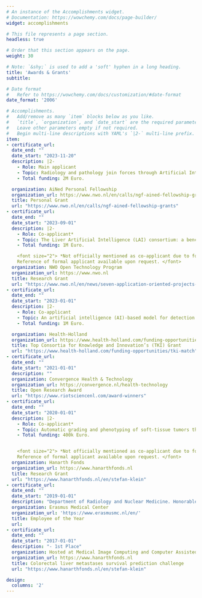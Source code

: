 ```yaml
---
# An instance of the Accomplishments widget.
# Documentation: https://wowchemy.com/docs/page-builder/
widget: accomplishments

# This file represents a page section.
headless: true

# Order that this section appears on the page.
weight: 30

# Note: `&shy;` is used to add a 'soft' hyphen in a long heading.
title: 'Awards & Grants'
subtitle:

# Date format
#   Refer to https://wowchemy.com/docs/customization/#date-format
date_format: '2006'

# Accomplishments.
#   Add/remove as many `item` blocks below as you like.
#   `title`, `organization`, and `date_start` are the required parameters.
#   Leave other parameters empty if not required.
#   Begin multi-line descriptions with YAML's `|2-` multi-line prefix.
item:
- certificate_url:
  date_end: ""
  date_start: "2023-11-20"
  description: |2-
    - Role: Main applicant
    - Topic: Radiology and pathology join forces through Artificial Intelligence for Integrated Diagnostics (AIID)
    - Total funding: 2M Euro.

  organization: AiNed Personal Fellowship
  organization_url: https://www.nwo.nl/en/calls/ngf-ained-fellowship-grants
  title: Personal Grant
  url: "https://www.nwo.nl/en/calls/ngf-ained-fellowship-grants"
- certificate_url:
  date_end: ""
  date_start: "2023-09-01"
  description: |2-
    - Role: Co-applicant*
    - Topic: The Liver Artificial Intelligence (LAI) consortium: a benchmark dataset and optimized machine learning methods for MRI-based diagnosis of solid appearing liver lesions
    - Total funding: 1M Euro.

    <font size="2"> *Not officially mentioned as co-applicant due to formalities.
    Reference of formal applicant available upon request. </font>
  organization: NWO Open Technology Program
  organization_url: https://www.nwo.nl
  title: Research Grant
  url: "https://www.nwo.nl/en/news/seven-application-oriented-projects-can-start-through-open-technology-programme"
- certificate_url:
  date_end: ""
  date_start: "2023-01-01"
  description: |2-
    - Role: Co-applicant
    - Topic: An artificial intelligence (AI)-based model for detection of incidental pulmonary embolism in chest CTs
    - Total funding: 1M Euro.

  organization: Health-Holland
  organization_url: https://www.health-holland.com/funding-opportunities/tki-match
  title: Top Consortia for Knowledge and Innovation’s (TKI) Grant
  url: "https://www.health-holland.com/funding-opportunities/tki-match"
- certificate_url:
  date_end: ""
  date_start: "2021-01-01"
  description: ""
  organization: Convergence Health & Technology
  organization_url: https://convergence.nl/health-technology
  title: Open Research Award
  url: "https://www.riotsciencenl.com/award-winners"
- certificate_url:
  date_end: ""
  date_start: "2020-01-01"
  description: |2-
    - Role: Co-applicant*
    - Topic: Automatic grading and phenotyping of soft-tissue tumors through machine learning to guide personalized cancer treatment
    - Total funding: 400k Euro.


    <font size="2"> *Not officially mentioned as co-applicant due to formalities.
    Reference of formal applicant available upon request. </font>
  organization: Hanarth Fonds
  organization_url: https://www.hanarthfonds.nl
  title: Research Grant
  url: "https://www.hanarthfonds.nl/en/stefan-klein"
- certificate_url:
  date_end: ""
  date_start: "2019-01-01"
  description: "Department of Radiology and Nuclear Medicine. Honorable Mention."
  organization: Erasmus Medical Center
  organization_url: 'https://www.erasmusmc.nl/en/'
  title: Employee of the Year
  url:
- certificate_url:
  date_end: ""
  date_start: "2017-01-01"
  description: "- 1st Place"
  organization: Hosted at Medical Image Computing and Computer Assisted Intervention (MICCAI) 2017
  organization_url: https://www.hanarthfonds.nl
  title: Colorectal liver metastases survival prediction challenge
  url: "https://www.hanarthfonds.nl/en/stefan-klein"

design:
  columns: '2'
---
```

